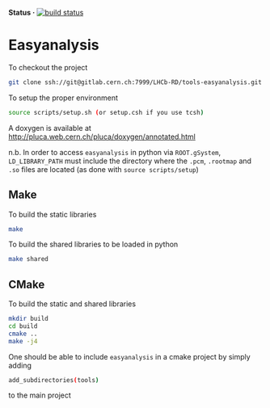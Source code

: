 **Status ·** [![build status](https://gitlab.cern.ch/LHCb-RD/tools-easyanalysis/badges/master/build.svg)](https://gitlab.cern.ch/LHCb-RD/tools-easyanalysis/pipelines)

# Easyanalysis

To checkout the project
```bash
git clone ssh://git@gitlab.cern.ch:7999/LHCb-RD/tools-easyanalysis.git
```

To setup the proper environment
```bash
source scripts/setup.sh (or setup.csh if you use tcsh)
```

A doxygen is available at http://pluca.web.cern.ch/pluca/doxygen/annotated.html

n.b. In order to access `easyanalysis` in python via `ROOT.gSystem`, `LD_LIBRARY_PATH` must include the directory where the `.pcm`, `.rootmap` and `.so` files are located (as done with `source scripts/setup`)

## Make

To build the static libraries
```bash
make
```

To build the shared libraries to be loaded in python
```bash
make shared
```

## CMake

To build the static and shared libraries
```bash
mkdir build
cd build
cmake ..
make -j4
```

One should be able to include `easyanalysis` in a cmake project by simply adding 
```bash
add_subdirectories(tools)
```
to the main project
